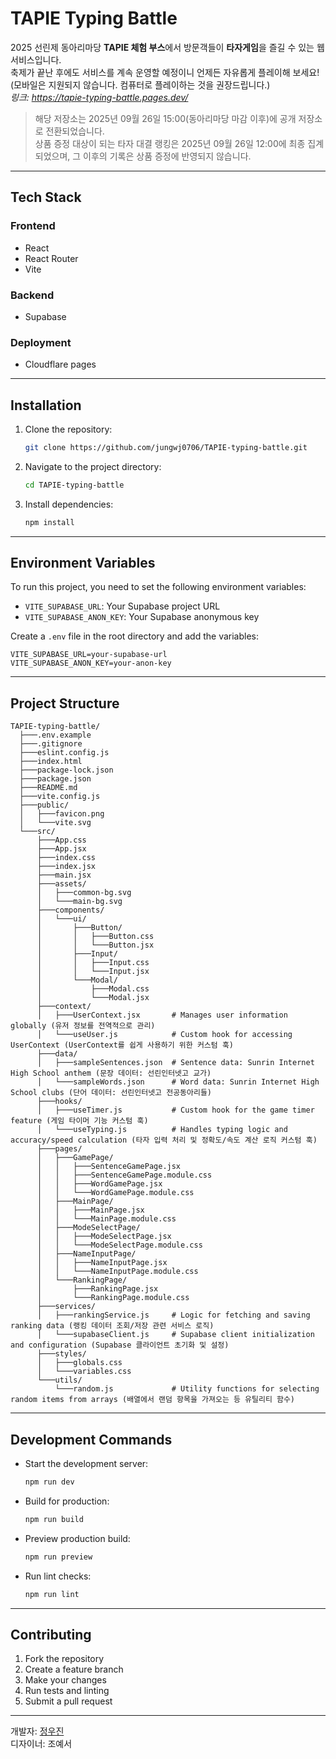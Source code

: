 # TAPIE Typing Battle

2025 선린제 동아리마당 **TAPIE 체험 부스**에서 방문객들이 **타자게임**을 즐길 수 있는 웹 서비스입니다.<br />
축제가 끝난 후에도 서비스를 계속 운영할 예정이니 언제든 자유롭게 플레이해 보세요! (모바일은 지원되지 않습니다. 컴퓨터로 플레이하는 것을 권장드립니다.)<br />
*링크: https://tapie-typing-battle.pages.dev/*

> 해당 저장소는 2025년 09월 26일 15:00(동아리마당 마감 이후)에 공개 저장소로 전환되었습니다. <br />
> 상품 증정 대상이 되는 타자 대결 랭킹은 2025년 09월 26일 12:00에 최종 집계되었으며, 그 이후의 기록은 상품 증정에 반영되지 않습니다.

---

## Tech Stack
### Frontend
- React
- React Router
- Vite

### Backend
- Supabase 

### Deployment
- Cloudflare pages

---

## Installation
1. Clone the repository:
   ```bash
   git clone https://github.com/jungwj0706/TAPIE-typing-battle.git
   ```
2. Navigate to the project directory:
   ```bash
   cd TAPIE-typing-battle
   ```
3. Install dependencies:
   ```bash
   npm install
   ```

---

## Environment Variables
To run this project, you need to set the following environment variables:
- `VITE_SUPABASE_URL`: Your Supabase project URL
- `VITE_SUPABASE_ANON_KEY`: Your Supabase anonymous key

Create a `.env` file in the root directory and add the variables:
```env
VITE_SUPABASE_URL=your-supabase-url
VITE_SUPABASE_ANON_KEY=your-anon-key
```

---

## Project Structure
```
TAPIE-typing-battle/
  ├───.env.example
  ├───.gitignore
  ├───eslint.config.js
  ├───index.html
  ├───package-lock.json
  ├───package.json
  ├───README.md
  ├───vite.config.js
  ├───public/
  │   ├───favicon.png
  │   └───vite.svg 
  └───src/
      ├───App.css
      ├───App.jsx
      ├───index.css
      ├───index.jsx
      ├───main.jsx
      ├───assets/
      │   ├───common-bg.svg
      │   └───main-bg.svg
      ├───components/
      │   └───ui/
      │       ├───Button/
      │       │   ├───Button.css
      │       │   └───Button.jsx
      │       ├───Input/
      │       │   ├───Input.css
      │       │   └───Input.jsx
      │       └───Modal/
      │           ├───Modal.css
      │           └───Modal.jsx
      ├───context/
      │   ├───UserContext.jsx       # Manages user information globally (유저 정보를 전역적으로 관리)
      │   └───useUser.js            # Custom hook for accessing UserContext (UserContext를 쉽게 사용하기 위한 커스텀 훅)
      ├───data/
      │   ├───sampleSentences.json  # Sentence data: Sunrin Internet High School anthem (문장 데이터: 선린인터넷고 교가)
      │   └───sampleWords.json      # Word data: Sunrin Internet High School clubs (단어 데이터: 선린인터넷고 전공동아리들)
      ├───hooks/
      │   ├───useTimer.js           # Custom hook for the game timer feature (게임 타이머 기능 커스텀 훅)
      │   └───useTyping.js          # Handles typing logic and accuracy/speed calculation (타자 입력 처리 및 정확도/속도 계산 로직 커스텀 훅)
      ├───pages/
      │   ├───GamePage/
      │   │   ├───SentenceGamePage.jsx
      │   │   ├───SentenceGamePage.module.css
      │   │   ├───WordGamePage.jsx
      │   │   └───WordGamePage.module.css
      │   ├───MainPage/
      │   │   ├───MainPage.jsx
      │   │   └───MainPage.module.css
      │   ├───ModeSelectPage/
      │   │   ├───ModeSelectPage.jsx
      │   │   └───ModeSelectPage.module.css
      │   ├───NameInputPage/
      │   │   ├───NameInputPage.jsx
      │   │   └───NameInputPage.module.css
      │   └───RankingPage/
      │       ├───RankingPage.jsx
      │       └───RankingPage.module.css
      ├───services/
      │   ├───rankingService.js     # Logic for fetching and saving ranking data (랭킹 데이터 조회/저장 관련 서비스 로직)
      │   └───supabaseClient.js     # Supabase client initialization and configuration (Supabase 클라이언트 초기화 및 설정)
      ├───styles/
      │   ├───globals.css
      │   └───variables.css
      └───utils/
          └───random.js             # Utility functions for selecting random items from arrays (배열에서 랜덤 항목을 가져오는 등 유틸리티 함수)
```

---

## Development Commands
- Start the development server:
  ```bash
  npm run dev
  ```
- Build for production:
  ```bash
  npm run build
  ```
- Preview production build:
  ```bash
  npm run preview
  ```
- Run lint checks:
  ```bash
  npm run lint
  ```

---

## Contributing
1. Fork the repository
2. Create a feature branch
3. Make your changes
4. Run tests and linting
5. Submit a pull request

---

개발자: [정우진](https://github.com/jungwj0706) <br />
디자이너: 조예서

